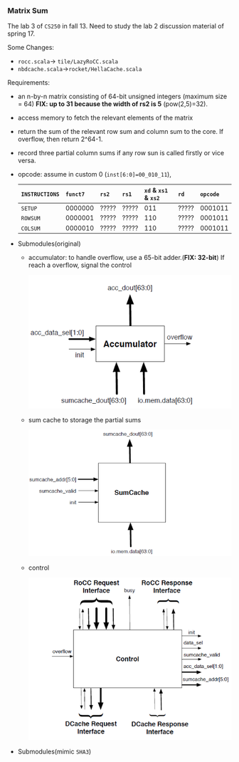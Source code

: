 ### Matrix Sum

The lab 3 of `CS250` in fall 13. Need to study the lab 2 discussion material of spring 17.

Some Changes: 

+ `rocc.scala`-> `tile/LazyRoCC.scala`
+ `nbdcache.scala`->`rocket/HellaCache.scala`

Requirements:

+ an n-by-n matrix consisting of 64-bit unsigned integers (maximum  size = 64) **FIX: up to 31 because the width of rs2 is 5** (pow(2,5)=32).

+ access memory to fetch the relevant elements of the matrix

+ return the sum of the relevant row sum and column sum to the core. If overflow, then return 2^64-1.

+ record three partial column sums if any row sun is called firstly or vice versa.

+ opcode: assume in custom 0 (`inst[6:0]=00_010_11`), 

  | `INSTRUCTIONS` | `funct7` | `rs2` | `rs1` | `xd` \& `xs1` \& `xs2` | `rd`  | `opcode` |
  | -------------- | -------- | ----- | ----- | ---------------------- | ----- | -------- |
  | `SETUP`        | 0000000  | ????? | ????? | 011                    | ????? | 0001011  |
  | `ROWSUM`       | 0000001  | ????? | ????? | 110                    | ????? | 0001011  |
  | `COLSUM`       | 0000010  | ????? | ????? | 110                    | ????? | 0001011  |

+ Submodules(original)

  + accumulator: to handle overflow, use a 65-bit adder.(**FIX: 32-bit**) If reach a overflow, signal the control

    ![accumulator module](./picture/accumulator_module.png)

  + sum cache to storage  the partial sums

    ![sum cache module](./picture/sum_cache_module.png)

  + control

    ![control module](./picture/control_module.png)
    
  
+ Submodules(mimic `SHA3`)
